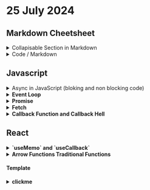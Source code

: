 # 25 July 2024

## Markdown Cheetsheet

<details>
<summary> Collapisable Section in Markdown</summary>

### Heading

1. Foo
2. Bar
    - Baz
    - Qux

### Some Javascript

```js
function logSomething(something) {
    console.log("Something", something);
}
```

</details>

<details>
<summary>Code / Markdown</summary>

````md
<details>
  <summary>Click me</summary>
  
  ### Heading
  1. Foo
  2. Bar
     * Baz
     * Qux

### Some Javascript

```js
function logSomething(something) {
    console.log("Something", something);
}
```

</details>
````

</details>

## Javascript

<details>

<summary> Async in JavaScript (bloking and non blocking code) </summary>
<br>
Asynchronous is a non-blocking architecture, so the execution of one task isn't dependent on another. Tasks can run simultaneously. Synchronous is a blocking architecture, so the execution of each operation depends on completing the one before it.

Execute context : execute one line of code at a time, each oreration waits for the last one to complete before executing

| Blocking Code                                 | Non Blocking Code                            |
| --------------------------------------------- | -------------------------------------------- |
| Block the flow of Program ---> Read File Sync | Doesn't block execution ---> Read File Async |

<b> Set timeout </b> : execute after given time
![alt text](<images/Screenshot 2024-07-25 at 12.47.05 PM.png>)

![alt text](<images/Screenshot 2024-07-25 at 1.59.43 PM.png>)

</details>

<details>
<summary><b>Event Loop</b></summary>
The event loop in JavaScript is a system that allows the language to handle multiple tasks, like fetching data or responding to user input, without blocking other code. Even though JavaScript runs on a single thread, the event loop helps manage tasks by executing them in the order they complete.

### Key Components:

-   **Call Stack**: Where functions are executed.
-   **Web APIs**: Browser features like `setTimeout` or `fetch` that handle tasks asynchronously.
-   **Callback Queue**: Holds completed tasks waiting to be executed.
-   **Event Loop**: Moves tasks from the callback queue to the call stack when it's empty.

</details>

<details>
<summary><b>Promise</b></summary>

## Promise

The `Promise` object represent the eventual completion (or failure) of an asynchronous operation and its resulting value.

A `Promise` is in one of these states:

-   **`pending`**: initial state, neither fulfilled nor rejected.
-   **`fulfilled`**: meaning that the operation was completed successfully.
-   **`rejected`**: meaning that the operation failed.

```js
const promiseFour = new Promise(function (resolve, reject) {
    setTimeout(function () {
        let error = true;
        if (!error) {
            resolve({ username: "John", password: "123" });
        } else {
            reject("ERROR: Something went wrong");
        }
    }, 1000);
});

promiseFour
    .then((user) => {
        console.log(user);
        return user.username;
    })
    .then((username) => {
        console.log(username);
    })
    .catch(function (error) {
        console.log(error);
    })
    .finally(() => console.log("The promise is either resolved or rejected"));

async function getAllUsers() {
    try {
        const response = await fetch("https://jsonplaceholder.typicode.com/users");

        const data = await response.json();
        console.log(data);
    } catch (error) {
        console.log("E: ", error);
    }
}

getAllUsers();
```

### Promise using async await

async await handle resolve only. doesn't handle error or reject . To solve thtis problem use `try` and `catch`

```js
const promiseFive = new Promise(function (resolve, reject) {
    setTimeout(function () {
        let error = true;
        if (!error) {
            resolve({ username: "javascript", password: "123" });
        } else {
            reject("ERROR: JS went wrong");
        }
    }, 1000);
});

async function consumePromiseFive() {
    try {
        const response = await promiseFive;
        console.log(response);
    } catch (error) {
        console.log(error);
    }
}

consumePromiseFive();
```

</details>

<details>
<summary><b>Fetch</b></summary>

Note: The `promise` returned by `fetch()` will `reject` on some errors, such as a network error or a bad scheme. However, if the server responds with an `error` like `404`, then `fetch()` fulfills with a Response, so we have to check the status before we can read the response body.

The `Response.status` property tells us the numerical status code, and the `Response.ok` property returns true if the status is in the 200 range.

```js
// URL to which the request is sent
const url = "https://api.example.com/data";

// Request headers
const headers = {
    "Content-Type": "application/json",
    Authorization: "Bearer your_token_here",
};

// Request body data (in JSON format)
const requestData = {
    key1: "value1",
    key2: "value2",
};

// Fetch function with headers and POST request
fetch(url, {
    method: "POST", // HTTP method
    headers: headers, // Headers object
    body: JSON.stringify(requestData), // Convert requestData to JSON string
})
    .then((response) => {
        if (!response.ok) {
            throw new Error("Network response was not ok");
        }
        return response.json(); // Parse JSON data from response
    })
    .then((data) => {
        console.log("Success:", data);
    })
    .catch((error) => {
        console.error("Error:", error);
    });
```

![alt text](<images/Screenshot 2024-07-25 at 1.59.43 PM.png>)

</details>

<details>
<summary><b>Callback Function and Callback Hell</b></summary>

### Callback Function

A callback function is a function passed into another function as an argument, which is then invoked inside the outer function to complete some kind of action. In JavaScript, callbacks are commonly used to handle asynchronous operations, like network requests or reading files.

#### Example of a Callback Function

Consider the `setTimeout` function, which executes a callback after a specified delay:

```javascript
function greet() {
    console.log("Hello, World!");
}

setTimeout(greet, 2000); // 'greet' is the callback function
```

### Callback Hell

Callback hell, also known as "Pyramid of Doom," refers to the situation in which callbacks are nested within each other, leading to code that is difficult to read, maintain, and debug. This often results in deeply indented and complex code structures.

#### Example

```javascript
login(user, function (err, userInfo) {
    if (err) {
        console.error(err);
    } else {
        fetchPosts(userInfo, function (err, posts) {
            if (err) {
                console.error(err);
            } else {
                fetchComments(posts, function (err, comments) {
                    if (err) {
                        console.error(err);
                    } else {
                        console.log("All comments:", comments);
                    }
                });
            }
        });
    }
});
```

### Solutions

#### Using Promises

```js
login(user)
    .then((userInfo) => fetchPosts(userInfo))
    .then((posts) => fetchComments(posts))
    .then((comments) => console.log("All comments:", comments))
    .catch((err) => console.error(err));
```

#### Using Async/Await

```js
async function processUser() {
    try {
        const userInfo = await login(user);
        const posts = await fetchPosts(userInfo);
        const comments = await fetchComments(posts);
        console.log("All comments:", comments);
    } catch (err) {
        console.error(err);
    }
}

processUser();
```

</details>

## React


<details>
<summary><b>`useMemo` and `useCallback`</b></summary>

Memoization is a specific form of optimization where the results of function calls are cached based on the input arguments. This means that when the same function is called with the same arguments, instead of recalculating the result, the stored (cached) result is returned.

## `useMemo` vs `useCallback` in React

In React, `useMemo` and `useCallback` are hooks that help optimize performance by memoizing values and functions. Here's a breakdown of the differences and when to use each:

### `useMemo`

-   **Purpose:** `useMemo` is used to memoize the result of a function call. It prevents expensive calculations from being re-executed on every render if the dependencies haven't changed.
-   **Usage:** It returns a memoized value.
-   **Syntax:**
    ```javascript
    const memoizedValue = useMemo(() => computeExpensiveValue(a, b), [a, b]);
    ```
    Here, `computeExpensiveValue(a, b)` will only be recomputed if either `a` or `b` changes.

### `useCallback`

-   **Purpose:** `useCallback` is used to memoize a function itself. It prevents the function from being recreated on every render if the dependencies haven't changed. This is useful when passing callbacks to child components, as it prevents unnecessary re-renders.
-   **Usage:** It returns a memoized function.
-   **Syntax:**
    ```javascript
    const memoizedCallback = useCallback(() => {
        doSomething(a, b);
    }, [a, b]);
    ```
    The function `doSomething(a, b)` will only be recreated if either `a` or `b` changes.

### Key Differences

1. **Output:**

    - `useMemo` returns a memoized value.
    - `useCallback` returns a memoized function.

2. **Use Case:**
    - Use `useMemo` when you want to memoize the result of a computation to avoid recalculating it unnecessarily.
    - Use `useCallback` when you want to prevent function re-creation, especially when passing functions as props to child components that rely on reference equality to avoid re-renders.

### Example

```js
import React, { useMemo, useCallback } from "react";

function MyComponent({ list }) {
    // useMemo to memoize an expensive computation
    const sortedList = useMemo(() => {
        return list.sort((a, b) => a - b);
    }, [list]);

    // useCallback to memoize a function
    const handleClick = useCallback(() => {
        console.log("Clicked!");
    }, []);

    return (
        <div>
            <ul>
                {sortedList.map((item) => (
                    <li key={item}>{item}</li>
                ))}
            </ul>
            <button onClick={handleClick}>Click me</button>
        </div>
    );
}
```

In this example, `sortedList` is memoized using `useMemo` to avoid sorting the list on every render. `handleClick` is memoized using `useCallback` to avoid creating a new function on every render.

</details>

<details>
<summary><b>Arrow Functions	Traditional Functions</b></summary>

| Feature                | Arrow Functions                                                                                                                                                              | Traditional Functions                                                                                                                                                                                        |
| ---------------------- | ---------------------------------------------------------------------------------------------------------------------------------------------------------------------------- | ------------------------------------------------------------------------------------------------------------------------------------------------------------------------------------------------------------ |
| **Syntax**             | `const add = (a, b) => a + b;`                                                                                                                                               | `function add(a, b) { return a + b; }`                                                                                                                                                                       |
| **Example**            | `const add = (a, b) => a + b; console.log(add(2, 3)); // 5`                                                                                                                  | `function add(a, b) { return a + b; } console.log(add(2, 3)); // 5`                                                                                                                                          |
| **`arguments` Object** | No own `arguments` object; inherits from scope                                                                                                                               | Has its own `arguments` object                                                                                                                                                                               |
| **Example**            | `const showArgs = () => { console.log(arguments); // ReferenceError: arguments is not defined }; showArgs(1, 2, 3);`                                                         | `function showArgs() { console.log(arguments); // Logs all arguments passed } showArgs(1, 2, 3); // Logs [1, 2, 3]`                                                                                          |
| **Implicit Return**    | Can implicitly return a value if single expression                                                                                                                           | Requires explicit `return` statement                                                                                                                                                                         |
| **Example**            | `const square = x => x * x; console.log(square(4)); // 16`                                                                                                                   | Traditional functions require explicit `return`, so this feature does not apply.                                                                                                                             |
| **Explicit Return**    | Requires curly braces and `return` for multiple statements                                                                                                                   | Requires `return` for all return values                                                                                                                                                                      |
| **Example**            | `const multiply = (a, b) => { const result = a * b; return result; }; console.log(multiply(2, 3)); // 6`                                                                     | `function multiply(a, b) { const result = a * b; return result; } console.log(multiply(2, 3)); // 6`                                                                                                         |
| **Constructor Usage**  | Cannot be used as constructors (`new` keyword)                                                                                                                               | Can be used as constructors (`new` keyword)                                                                                                                                                                  |
| **Example**            | `const ArrowClass = () => {}; const instance = new ArrowClass(); // TypeError: ArrowClass is not a constructor`                                                              | `function TraditionalClass() { this.value = 42; } const instance = new TraditionalClass(); console.log(instance.value); // 42`                                                                               |
| **`this` Binding**     | Lexical scoping; `this` is inherited from surrounding context                                                                                                                | Dynamic; `this` is determined by how function is called                                                                                                                                                      |
| **Example**            | `` const ArrowFunction = () => { this.value = 42; setTimeout(() => { console.log(this.value); // `this` refers to ArrowFunction context }, 1000); }; new ArrowFunction(); `` | `` function TraditionalFunction() { this.value = 42; setTimeout(function() { console.log(this.value); // `this` refers to global object (undefined in strict mode) }, 1000); } new TraditionalFunction(); `` |

</details>

#### Template

<details>
<summary><b>clickme</b></summary>
Hi
</details>

